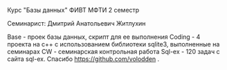 Курс "Базы данных"
ФИВТ МФТИ 2 семестр

Семинарист: Дмитрий Анатольевич Житлухин

Base - проек базы данных, скрипт для ее выполнения
Coding - 4 проекта на с++ c использованием библиотеки sqlite3, выполненные на семинарах
CW - семинарская контрольная работа
Sql-ex - 120 задач с сайта sql-ex. Спасибо https://github.com/volodden .
